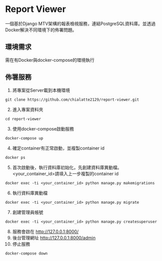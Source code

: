 # Report Viewer 

一個基於Django MTV架構的報表檢視服務，連結PostgreSQL資料庫。並透過Docker解決不同環境下的佈署問題。


## 環境需求

需在有Docker與docker-compose的環境執行

## 佈署服務

1. 將專案從Server載到本機環境
```
git clone https://github.com/chialatte2129/report-viewer.git
```
2. 進入專案資料夾
```
cd report-viewer
```
3. 使用docker-compose啟動服務
```
docker-compose up
```
4. 確定container有正常啟動，並複製container id
```
docker ps
```
5. 首次啟動後，執行資料庫初始化，先創建資料庫異動檔。 <your_container_id>請填入上一步複製的container id
```
docker exec -ti <your_container_id> python manage.py makemigrations
```
6. 執行資料庫異動檔
```
docker exec -ti <your_container_id> python manage.py migrate
```
7. 創建管理員帳號
```
docker exec -ti <your_container_id> python manage.py createsuperuser
```
8. 服務會啟在 http://127.0.0.1:8000/
9. 後台管理網址 http://127.0.0.1:8000/admin
10. 停止服務
```
docker-compose down
```

